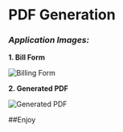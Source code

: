 # PDF Generation 

### *Application Images:*

**1. Bill Form**

![Billing Form](https://cdn1.bbcode0.com/uploads/2020/12/11/06afaca1255720ca83d14e0adea3cba7-full.png)

**2. Generated PDF**

![Generated PDF](https://cdn1.bbcode0.com/uploads/2020/12/11/8bdd559504b17e3a92da4457a3ea0c98-full.png)

##Enjoy
